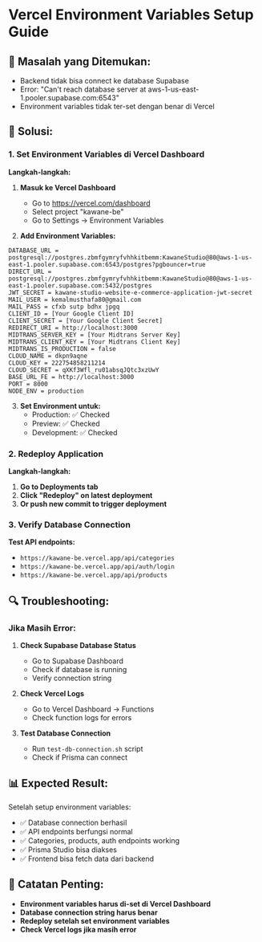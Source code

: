 # Vercel Environment Variables Setup Guide

## 🔧 Masalah yang Ditemukan:
- Backend tidak bisa connect ke database Supabase
- Error: "Can't reach database server at aws-1-us-east-1.pooler.supabase.com:6543"
- Environment variables tidak ter-set dengan benar di Vercel

## 🎯 Solusi:

### 1. Set Environment Variables di Vercel Dashboard

**Langkah-langkah:**
1. **Masuk ke Vercel Dashboard**
   - Go to https://vercel.com/dashboard
   - Select project "kawane-be"
   - Go to Settings → Environment Variables

2. **Add Environment Variables:**
```
DATABASE_URL = postgresql://postgres.zbmfgymryfvhhkitbemm:KawaneStudio@80@aws-1-us-east-1.pooler.supabase.com:6543/postgres?pgbouncer=true
DIRECT_URL = postgresql://postgres.zbmfgymryfvhhkitbemm:KawaneStudio@80@aws-1-us-east-1.pooler.supabase.com:5432/postgres
JWT_SECRET = kawane-studio-website-e-commerce-application-jwt-secret
MAIL_USER = kemalmusthafa80@gmail.com
MAIL_PASS = cfxb sutp bdhx jpgq
CLIENT_ID = [Your Google Client ID]
CLIENT_SECRET = [Your Google Client Secret]
REDIRECT_URI = http://localhost:3000
MIDTRANS_SERVER_KEY = [Your Midtrans Server Key]
MIDTRANS_CLIENT_KEY = [Your Midtrans Client Key]
MIDTRANS_IS_PRODUCTION = false
CLOUD_NAME = dkpn9aqne
CLOUD_KEY = 222754858211214
CLOUD_SECRET = qXKf3Wfl_ru01absqJQtc3xzUwY
BASE_URL_FE = http://localhost:3000
PORT = 8000
NODE_ENV = production
```

3. **Set Environment untuk:**
   - Production: ✅ Checked
   - Preview: ✅ Checked
   - Development: ✅ Checked

### 2. Redeploy Application

**Langkah-langkah:**
1. **Go to Deployments tab**
2. **Click "Redeploy" on latest deployment**
3. **Or push new commit to trigger deployment**

### 3. Verify Database Connection

**Test API endpoints:**
- `https://kawane-be.vercel.app/api/categories`
- `https://kawane-be.vercel.app/api/auth/login`
- `https://kawane-be.vercel.app/api/products`

## 🔍 Troubleshooting:

### Jika Masih Error:
1. **Check Supabase Database Status**
   - Go to Supabase Dashboard
   - Check if database is running
   - Verify connection string

2. **Check Vercel Logs**
   - Go to Vercel Dashboard → Functions
   - Check function logs for errors

3. **Test Database Connection**
   - Run `test-db-connection.sh` script
   - Check if Prisma can connect

## 📊 Expected Result:

Setelah setup environment variables:
- ✅ Database connection berhasil
- ✅ API endpoints berfungsi normal
- ✅ Categories, products, auth endpoints working
- ✅ Prisma Studio bisa diakses
- ✅ Frontend bisa fetch data dari backend

## 🚨 Catatan Penting:

- **Environment variables harus di-set di Vercel Dashboard**
- **Database connection string harus benar**
- **Redeploy setelah set environment variables**
- **Check Vercel logs jika masih error**
